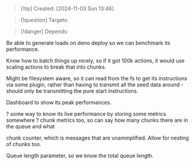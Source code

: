 
>[!tip] Created: [2024-11-03 Sun 13:46]

>[!question] Targets: 

>[!danger] Depends: 

Be able to generate loads on deno deploy so we can benchmark its performance.

Know how to batch things up nicely, so if it got 100k actions, it would use scaling actions to break that into chunks.

Might be filesystem aware, so it can read from the fs to get its instructions via some plugin, rather than having to transmit all the seed data around - should only be transmitting the pure start instructions.

Dashboard to show its peak performances.

? some way to know its live performance by storing some metrics somewhere ?
chunk metrics too, so can say how many chunks there are in the queue and what

chunk counter, which is messages that are unammplified.  Allow for nesting of chunks too.

Queue length parameter, so we know the total queue length.